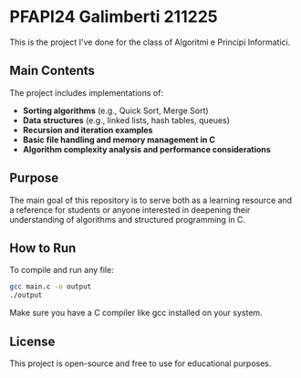 # PFAPI24 Galimberti 211225

This is the project I've done for the class of Algoritmi e Principi Informatici.

## Main Contents
The project includes implementations of:
- **Sorting algorithms** (e.g., Quick Sort, Merge Sort)  
- **Data structures** (e.g., linked lists, hash tables, queues)  
- **Recursion and iteration examples**  
- **Basic file handling and memory management in C**  
- **Algorithm complexity analysis and performance considerations**

## Purpose
The main goal of this repository is to serve both as a learning resource and a reference for students or anyone interested in deepening their understanding of algorithms and structured programming in C.

## How to Run
To compile and run any file:

```bash
gcc main.c -o output
./output
```
Make sure you have a C compiler like gcc installed on your system.

## License
This project is open-source and free to use for educational purposes.
